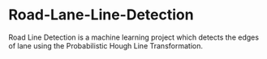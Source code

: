 # Road-Lane-Line-Detection
Road Line Detection is a machine learning project which detects the edges of lane using the Probabilistic Hough Line Transformation.
